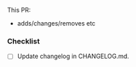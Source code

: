 This PR:

- adds/changes/removes etc


<!--
Changelog must always be updated.
-->

### Checklist

- [ ] Update changelog in CHANGELOG.md.
